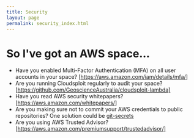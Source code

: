 ```yaml
---
title: Security
layout: page
permalink: security_index.html
---
```


# So I've got an AWS space...

* Have you enabled Multi-Factor Authentication (MFA) on all user accounts in your space? [https://aws.amazon.com/iam/details/mfa/]
* Are you running Cloudsploit regularly to audit your space? [https://github.com/GeoscienceAustralia/cloudsploit-lambda]
* Have you read AWS security whitepapers? [https://aws.amazon.com/whitepapers/]
* Are you making sure not to commit your AWS credentials to public repositories? One solution could be [git-secrets](https://github.com/awslabs/git-secrets)
* Are you using AWS Trusted Advisor? [https://aws.amazon.com/premiumsupport/trustedadvisor/]
